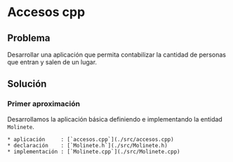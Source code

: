 Accesos cpp
===========

## Problema

Desarrollar una aplicación que permita contabilizar la cantidad de personas que entran y salen de un lugar.

## Solución

### Primer aproximación

Desarrollamos la aplicación básica definiendo e implementando la entidad `Molinete`.

	* aplicación     : [`accesos.cpp`](./src/accesos.cpp)
	* declaración    : [`Molinete.h`](./src/Molinete.h)
 	* implementación : [`Molinete.cpp`](./src/Molinete.cpp)
 	
